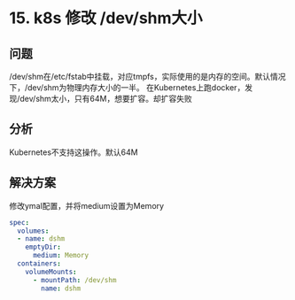 # 15. k8s 修改 /dev/shm大小

## 问题
/dev/shm在/etc/fstab中挂载，对应tmpfs，实际使用的是内存的空间。默认情况下，/dev/shm为物理内存大小的一半。
在Kubernetes上跑docker，发现/dev/shm太小，只有64M，想要扩容。却扩容失败

## 分析
Kubernetes不支持这操作。默认64M

## 解决方案

修改ymal配置，并将medium设置为Memory
```yaml
spec:
  volumes:
  - name: dshm
    emptyDir:
      medium: Memory
  containers:
    volumeMounts:
      - mountPath: /dev/shm
        name: dshm
```
